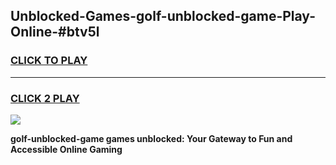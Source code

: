 
## Unblocked-Games-golf-unblocked-game-Play-Online-#btv5l
<h3>
<a href="https://premium.freeplayer.one?title=golf-unblocked-game&ref=27F">CLICK TO PLAY</a></h3>
<hr>

<h3>
<a href="https://premium.freeplayer.one?title=golf-unblocked-game&ref=27F">CLICK 2 PLAY</a>
  
</h3>

<a href="https://premium.freeplayer.one?title=golf-unblocked-game&ref=27F"><img src="https://clearcache.store/games.png"></a>


**golf-unblocked-game games unblocked: Your Gateway to Fun and Accessible Online Gaming**
